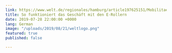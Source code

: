 ```yaml
---
link: https://www.welt.de/regionales/hamburg/article197625151/Mobilitaet-So-funktioniert-das-Geschaeft-mit-den-E-Rollern.html
title: So funktioniert das Geschäft mit den E-Rollern
date: 2019-07-28 22:00:00 +0000
lang: German
image: "/uploads/2019/08/21/weltlogo.png"
featured: true
published: false

---
```

